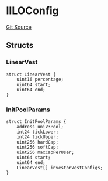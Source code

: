 # IILOConfig
[Git Source](https://github.com/KYRDTeam/ilo-contracts/blob/319686becad627d36fa714d2345ca75a5a55cab1/src/interfaces/IILOConfig.sol)


## Structs
### LinearVest

```solidity
struct LinearVest {
    uint16 percentage;
    uint64 start;
    uint64 end;
}
```

### InitPoolParams

```solidity
struct InitPoolParams {
    address uniV3Pool;
    int24 tickLower;
    int24 tickUpper;
    uint256 hardCap;
    uint256 softCap;
    uint256 maxCapPerUser;
    uint64 start;
    uint64 end;
    LinearVest[] investorVestConfigs;
}
```

